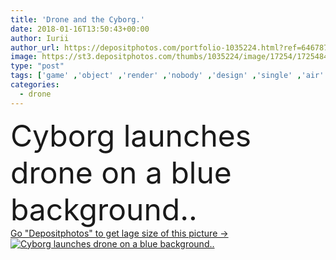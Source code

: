 ```yaml
---
title: 'Drone and the Cyborg.'
date: 2018-01-16T13:50:43+00:00
author: Iurii
author_url: https://depositphotos.com/portfolio-1035224.html?ref=64678756
image: https://st3.depositphotos.com/thumbs/1035224/image/17254/172548490/api_thumb_450.jpg?forcejpeg=true
type: "post"
tags: ['game' ,'object' ,'render' ,'nobody' ,'design' ,'single' ,'air' ,'life' ,'electricity' ,'technology' ,'toy' ,'3d' ,'hand' ,'machine' ,'modern' ,'fantasy' ,'electronic' ,'mobile' ,'digital' ,'tool' ,'help' ,'camera' ,'lens' ,'remote' ,'science' ,'future' ,'security' ,'Butterfly' ,'fly' ,'robot' ,'flight' ,'control' ,'helicopter' ,'mechanical' ,'fiction' ,'surveillance' ,'cyber' ,'copter' ,'rotor' ,'quad' ,'drone' ,'3d render' ,'multicopter' ,'quadrocopter' ,'quadcopter' ]
categories: 
  - drone
---
```

<div aling="center">
            <font size="60"> Cyborg launches drone on a blue background..</font>   
</div>
<div>
    <a href='https://st3.depositphotos.com/thumbs/1035224/image/17254/172548490/api_thumb_450.jpg?forcejpeg=true?ref=64678756' target=_blank > Go "Depositphotos" to get lage size of this picture ->
        <img href='https://st3.depositphotos.com/thumbs/1035224/image/17254/172548490/api_thumb_450.jpg?forcejpeg=true?ref=64678756' src='https://st3.depositphotos.com/1035224/17254/i/950/depositphotos_172548490-stock-photo-drone-and-the-cyborg.jpg?forcejpeg=true' alt='Cyborg launches drone on a blue background..' >
    </a>
</div>
